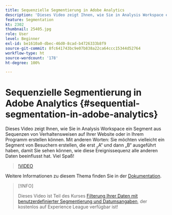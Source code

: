 ```yaml
---
title: Sequenzielle Segmentierung in Adobe Analytics
description: 'Dieses Video zeigt Ihnen, wie Sie in Analysis Workspace ein Segment aus Sequenzen von Verhaltensweisen auf Ihrer Website oder in Ihrem Programm erstellen können. Mit anderen Worten: Sie möchten vielleicht ein Segment von Besuchern erstellen, die erst A und dann B ausgeführt haben, damit Sie sehen können, wie sich diese Ereignissequenz auf alle anderen Daten ausgewirkt hat. Viel Spaß!'
feature: Segmentation
kt: 2302
thumbnail: 25405.jpg
role: User
level: Beginner
exl-id: be1610a0-dbec-46d0-8cad-b4726333b8f9
source-git-commit: 8fc641743bc9e07b838a22ca64ccc15344d52764
workflow-type: ht
source-wordcount: '178'
ht-degree: 100%

---
```


# Sequenzielle Segmentierung in Adobe Analytics {#sequential-segmentation-in-adobe-analytics}

Dieses Video zeigt Ihnen, wie Sie in Analysis Workspace ein Segment aus Sequenzen von Verhaltensweisen auf Ihrer Website oder in Ihrem Programm erstellen können. Mit anderen Worten: Sie möchten vielleicht ein Segment von Besuchern erstellen, die erst „A“ und dann „B“ ausgeführt haben, damit Sie sehen können, wie diese Ereignissequenz alle anderen Daten beeinflusst hat. Viel Spaß!

>[!VIDEO](https://video.tv.adobe.com/v/25405/?quality=12&learn=on)

Weitere Informationen zu diesem Thema finden Sie in der [Dokumentation](https://experienceleague.adobe.com/docs/analytics/components/segmentation/segmentation-workflow/seg-sequential-build.html?lang=de).

>[!INFO]
>
> Dieses Video ist Teil des Kurses [Filterung Ihrer Daten mit benutzerdefinierter Segmentierung und Datumsangaben](https://experienceleague.adobe.com/?recommended=Analytics-U-1-2021.1.filterdata&amp;lang=de), der kostenlos auf Experience League verfügbar ist!
